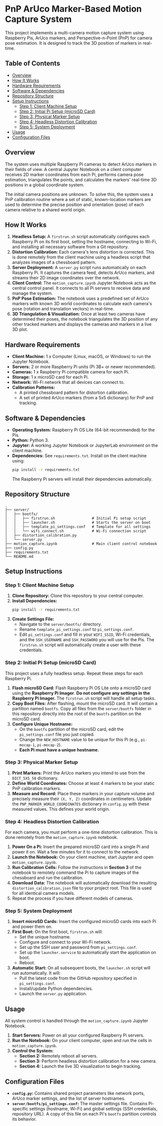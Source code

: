 # PnP ArUco Marker-Based Motion Capture System

This project implements a multi-camera motion capture system using Raspberry Pis, ArUco markers, and Perspective-n-Point (PnP) for camera pose estimation. It is designed to track the 3D position of markers in real-time.

## Table of Contents

* [Overview](#overview)
* [How It Works](#how-it-works)
* [Hardware Requirements](#hardware-requirements)
* [Software & Dependencies](#software--dependencies)
* [Repository Structure](#repository-structure)
* [Setup Instructions](#setup-instructions)
  * [Step 1: Client Machine Setup](#step-1-client-machine-setup)
  * [Step 2: Initial Pi Setup (microSD Card)](#step-2-initial-pi-setup-microsd-card)
  * [Step 3: Physical Marker Setup](#step-3-physical-marker-setup)
  * [Step 4: Headless Distortion Calibration](#step-4-headless-distortion-calibration)
  * [Step 5: System Deployment](#step-5-system-deployment)
* [Usage](#usage)
* [Configuration Files](#configuration-files)


## Overview

The system uses multiple Raspberry Pi cameras to detect ArUco markers in their fields of view. A central Jupyter Notebook on a client computer receives 2D marker coordinates from each Pi, performs camera pose estimation, triangulates the points, and calculates the markers' real-time 3D positions in a global coordinate system.

The initial camera positions are unknown. To solve this, the system uses a PnP calibration routine where a set of static, known-location markers are used to determine the precise position and orientation (pose) of each camera relative to a shared world origin.

## How It Works

1.  **Headless Setup:** A `firstrun.sh` script automatically configures each Raspberry Pi on its first boot, setting the hostname, connecting to Wi-Fi, and installing all necessary software from a Git repository.
2.  **Distortion Calibration:** Each camera's lens distortion is corrected. This is done remotely from the client machine using a headless script that analyzes images of a chessboard pattern.
3.  **Server Deployment:** A `server.py` script runs automatically on each Raspberry Pi. It captures the camera feed, detects ArUco markers, and streams their 2D image coordinates over the network.
4.  **Client Control:** The `motion_capture.ipynb` Jupyter Notebook acts as the central control panel. It connects to all Pi servers to receive data and manage the system.
5.  **PnP Pose Estimation:** The notebook uses a predefined set of ArUco markers with known 3D world coordinates to calculate each camera's pose (rotation and translation vectors) in real-time.
6.  **3D Triangulation & Visualization:** Once at least two cameras have determined their poses, the notebook triangulates the 3D position of any other tracked markers and displays the cameras and markers in a live 3D plot.

## Hardware Requirements

-   **Client Machine:** 1 x Computer (Linux, macOS, or Windows) to run the Jupyter Notebook.
-   **Servers:** 2 or more Raspberry Pi units (Pi 3B+ or newer recommended).
-   **Cameras:** 1 x Raspberry Pi compatible camera for each Pi.
-   **Storage:** 1 x microSD card for each Pi.
-   **Network:** Wi-Fi network that all devices can connect to.
-   **Calibration Patterns:**
    -   A printed chessboard pattern for distortion calibration.
    -   A set of printed ArUco markers (from a 5x5 dictionary) for PnP and tracking.

## Software & Dependencies

-   **Operating System:** Raspberry Pi OS Lite (64-bit recommended) for the Pis.
-   **Python:** Python 3.
-   **Jupyter:** A working Jupyter Notebook or JupyterLab environment on the client machine.
-   **Dependencies:** See `requirements.txt`. Install on the client machine using:
    ```bash
    pip install -r requirements.txt
    ```
    The Raspberry Pi servers will install their dependencies automatically.

## Repository Structure

```
.
├── server/
│   ├── bootfs/
│   │   ├── firstrun.sh                 # Initial Pi setup script
│   │   ├── launcher.sh                 # Starts the server on boot
│   │   ├── template_pi_settings.conf   # Template for all settings
│   │   └── wifi_connect.sh             # Wi-Fi connection script
│   ├── distortion_calibration.py
│   └── server.py
├── motion_capture.ipynb                # Main client control notebook
├── config.py
├── requirements.txt
└── README.md
```

## Setup Instructions

### Step 1: Client Machine Setup

1.  **Clone Repository:** Clone this repository to your central computer.
2.  **Install Dependencies:**
    ```bash
    pip install -r requirements.txt
    ```
3.  **Create Settings File:**
    -   Navigate to the `server/bootfs/` directory.
    -   Rename `template_pi_settings.conf` to `pi_settings.conf`.
    -   Edit `pi_settings.conf` and fill in your `WIFI_SSID`, Wi-Fi credentials, and the `SSH_USERNAME` and `SSH_PASSWORD` you will use for the Pis. The `firstrun.sh` script will automatically create a user with these credentials.

### Step 2: Initial Pi Setup (microSD Card)

This project uses a fully headless setup. Repeat these steps for each Raspberry Pi.

1.  **Flash microSD Card:** Flash Raspberry Pi OS Lite onto a microSD card using the **Raspberry Pi Imager**. **Do not configure any settings in the Raspberry Pi Imager.** The `firstrun.sh` script will handle all setup tasks.
2.  **Copy Boot Files:** After flashing, mount the microSD card. It will contain a partition named `bootfs`. Copy all files from the `server/bootfs` folder in this repository directly into the root of the `bootfs` partition on the microSD card.
3.  **Configure Unique Hostname:**
    -   On the `bootfs` partition of the microSD card, edit the `pi_settings.conf` file you just copied.
    -   Change the `NEW_HOSTNAME` value to be unique for this Pi (e.g., `pi-mocap-1`, `pi-mocap-2`).
    -   **Each Pi must have a unique hostname.**

### Step 3: Physical Marker Setup

1.  **Print Markers:** Print the ArUco markers you intend to use from the `DICT_5X5_50` dictionary.
2.  **Define World Coordinates:** Choose at least 4 markers to be your static PnP calibration markers.
3.  **Measure and Record:** Place these markers in your capture volume and precisely measure their `(X, Y, Z)` coordinates in centimeters. Update the `PNP_MARKER_WORLD_COORDINATES` dictionary in `config.py` with these measured values. This defines your world origin.

### Step 4: Headless Distortion Calibration

For each camera, you must perform a one-time distortion calibration. This is done remotely from the `motion_capture.ipynb` notebook.

1.  **Power On a Pi:** Insert the prepared microSD card into a single Pi and power it on. Wait a few minutes for it to connect to the network.
2.  **Launch the Notebook:** On your client machine, start Jupyter and open `motion_capture.ipynb`.
3.  **Run Calibration Cells:** Follow the instructions in **Section 3** of the notebook to remotely command the Pi to capture images of the chessboard and run the calibration.
4.  **Download Data:** The notebook will automatically download the resulting `distortion_calibration.json` file to your project root. This file is used for all identical camera models.
5.  Repeat the process if you have different models of cameras.

### Step 5: System Deployment

1.  **Insert microSD Cards:** Insert the configured microSD cards into each Pi and power them on.
2.  **First Boot:** On the first boot, `firstrun.sh` will:
    -   Set the unique hostname.
    -   Configure and connect to your Wi-Fi network.
    -   Set up the SSH user and password from `pi_settings.conf`.
    -   Set up the `launcher.service` to automatically start the application on boot.
    -   Reboot.
3.  **Automatic Start:** On all subsequent boots, the `launcher.sh` script will run automatically. It will:
    -   Pull the latest code from the GitHub repository specified in `pi_settings.conf`.
    -   Install/update Python dependencies.
    -   Launch the `server.py` application.

## Usage

All system control is handled through the `motion_capture.ipynb` Jupyter Notebook.

1.  **Start Servers:** Power on all your configured Raspberry Pi servers.
2.  **Run the Notebook:** On your client computer, open and run the cells in `motion_capture.ipynb`.
3.  **Control the System:**
    -   **Section 2:** Remotely reboot all servers.
    -   **Section 3:** Perform headless distortion calibration for a new camera.
    -   **Section 4:** Launch the live 3D visualization to begin tracking.

## Configuration Files

-   **`config.py`:** Contains shared project parameters like network ports, ArUco marker settings, and the list of server hostnames.
-   **`server/bootfs/pi_settings.conf`:** The master settings file. Contains Pi-specific settings (hostname, Wi-Fi) and global settings (SSH credentials, repository URL). A copy of this file on each Pi's `bootfs` partition controls its behavior.

